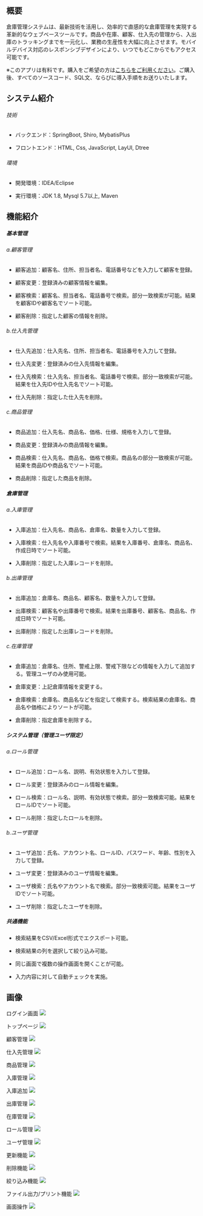 ## 概要

倉庫管理システムは、最新技術を活用し、効率的で直感的な倉庫管理を実現する革新的なウェブベースツールです。商品や在庫、顧客、仕入先の管理から、入出庫のトラッキングまでを一元化し、業務の生産性を大幅に向上させます。モバイルデバイス対応のレスポンシブデザインにより、いつでもどこからでもアクセス可能です。

※このアプリは有料です。購入をご希望の方は[こちらをご利用ください](https://www.umesoft.jp/goods/detail/1)。ご購入後、すべてのソースコード、SQL文、ならびに導入手順をお送りいたします。

## システム紹介

###### 技術

- バックエンド：SpringBoot, Shiro, MybatisPlus

- フロントエンド：HTML, Css, JavaScript, LayUI, Dtree

###### 環境

- 開発環境：IDEA/Eclipse

- 実行環境：JDK 1.8, Mysql 5.7以上, Maven

## 機能紹介

##### 基本管理

###### a.顧客管理

- 顧客追加：顧客名、住所、担当者名、電話番号などを入力して顧客を登録。

- 顧客変更：登録済みの顧客情報を編集。

- 顧客検索：顧客名、担当者名、電話番号で検索。部分一致検索が可能。結果を顧客IDや顧客名でソート可能。

- 顧客削除：指定した顧客の情報を削除。

###### b.仕入先管理

- 仕入先追加：仕入先名、住所、担当者名、電話番号を入力して登録。

- 仕入先変更：登録済みの仕入先情報を編集。

- 仕入先検索：仕入先名、担当者名、電話番号で検索。部分一致検索が可能。結果を仕入先IDや仕入先名でソート可能。

- 仕入先削除：指定した仕入先を削除。

###### c.商品管理

- 商品追加：仕入先名、商品名、価格、仕様、規格を入力して登録。

- 商品変更：登録済みの商品情報を編集。

- 商品検索：仕入先名、商品名、価格で検索。商品名の部分一致検索が可能。結果を商品IDや商品名でソート可能。

- 商品削除：指定した商品を削除。

##### 倉庫管理

###### a.入庫管理

- 入庫追加：仕入先名、商品名、倉庫名、数量を入力して登録。

- 入庫検索：仕入先名や入庫番号で検索。結果を入庫番号、倉庫名、商品名、作成日時でソート可能。

- 入庫削除：指定した入庫レコードを削除。

###### b.出庫管理

- 出庫追加：倉庫名、商品名、顧客名、数量を入力して登録。

- 出庫検索：顧客名や出庫番号で検索。結果を出庫番号、顧客名、商品名、作成日時でソート可能。

- 出庫削除：指定した出庫レコードを削除。

###### c.在庫管理

- 倉庫追加：倉庫名、住所、警戒上限、警戒下限などの情報を入力して追加する。管理ユーザのみ使用可能。

- 倉庫変更：上記倉庫情報を変更する。

- 倉庫検索：倉庫名、商品名などを指定して検索する。検索結果の倉庫名、商品名や価格によりソートが可能。

- 倉庫削除：指定倉庫を削除する。

##### システム管理（管理ユーザ限定）

###### a.ロール管理

- ロール追加：ロール名、説明、有効状態を入力して登録。

- ロール変更：登録済みのロール情報を編集。

- ロール検索：ロール名、説明、有効状態で検索。部分一致検索可能。結果をロールIDでソート可能。

- ロール削除：指定したロールを削除。

###### b.ユーザ管理

- ユーザ追加：氏名、アカウント名、ロールID、パスワード、年齢、性別を入力して登録。

- ユーザ変更：登録済みのユーザ情報を編集。

- ユーザ検索：氏名やアカウント名で検索。部分一致検索可能。結果をユーザIDでソート可能。

- ユーザ削除：指定したユーザを削除。

##### 共通機能

- 検索結果をCSV/Excel形式でエクスポート可能。

- 検索結果の列を選択して絞り込み可能。

- 同じ画面で複数の操作画面を開くことが可能。

- 入力内容に対して自動チェックを実施。

## 画像

ログイン画面
![](./images/login.png)

トップページ
![](./images/01Top.png)

顧客管理
![](./images/02.png)

仕入先管理
![](./images/03.png)

商品管理
![](./images/04.png)

入庫管理
![](./images/05.png)

入庫追加
![](./images/06.png)

出庫管理
![](./images/07.png)

在庫管理
![](./images/08.png)

ロール管理
![](./images/09.png)

ユーザ管理
![](./images/10.png)

更新機能
![](./images/11.png)

削除機能
![](./images/12.png)

絞り込み機能
![](./images/13.png)

ファイル出力/プリント機能
![](./images/14.png)

画面操作
![](./images/15.png)
